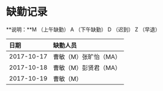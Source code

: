 # 缺勤记录

**说明：**M （上午缺勤） A （下午缺勤） D （迟到） Z （早退）

| **日期** | **缺勤人员** |
| :--- | :--- |
| 2017-10-17 | 曹敏（M）张旷怡（MA） |
| 2017-10-18 | 曹敏（M）彭贤君（MA） |
| 2017-10-19 | 曹敏（M） |



